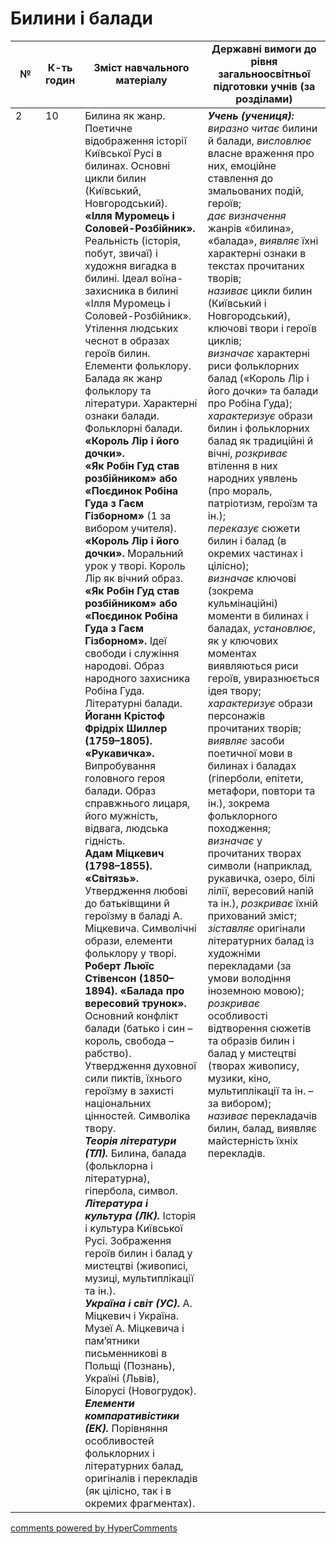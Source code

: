 <div id="hypercomments_widget" class="js-hypercomments-widget invisible"></div>

# Билини і балади

<table>
  <tr>
    <td width="10%" align="center"><b>№</b></td>
    <td width="10%" align="center"><b>К-ть годин</b></td>
    <td width="40%" align="center"><b>Зміст навчального матеріалу</b></td>
    <td width="40%" align="center"><b>Державні вимоги до рівня загальноосвітньої підготовки учнів (за розділами)</b></td>
  </tr>
<tbody>
  <tr>
<td width="10%" style="vertical-align:top !important;">2</td>
<td width="10%" style="vertical-align:top !important;">10</td>
    <td width="40%" style="vertical-align:top !important;">
Билина як жанр. Поетичне відображення історії Київської Русі в билинах. Основні цикли билин (Київський, Новгородський). <br>
<b>«Ілля Муромець і Соловей-Розбійник».</b> Реальність (історія, побут, звичаї) і художня вигадка в билині. Ідеал воїна-захисника в билині «Ілля Муромець і Соловей-Розбійник». Утілення людських чеснот в образах героїв билин. Елементи фольклору.  <br>
Балада як жанр фольклору та літератури. Характерні ознаки балади.  <br>
Фольклорні балади. <br>
<b>«Король Лір і його дочки».</b> <br>
<b>«Як Робін Гуд став розбійником» або «Поєдинок Робіна Гуда з Гаєм Гізборном»</b> (1 за вибором учителя).<br>
<b>«Король Лір і його дочки».</b> Моральний урок у творі. Король Лір як вічний образ. <br>
<b>«Як Робін Гуд став розбійником» або «Поєдинок Робіна Гуда з Гаєм Гізборном».</b> Ідеї свободи і служіння народові. Образ народного захисника Робіна Гуда. <br>
Літературні балади. <br>
<b>Йоганн Крістоф Фрідріх Шиллер (1759–1805). «Рукавичка».</b> Випробування головного героя балади. Образ справжнього лицаря, його мужність, відвага, людська гідність.  <br>
<b>Адам Міцкевич (1798–1855). «Світязь».</b> Утвердження любові до батьківщини й героїзму в баладі А. Міцкевича. Символічні образи, елементи фольклору у творі. <br>
<b>Роберт Льюїс Стівенсон (1850–1894). «Балада про вересовий трунок».</b> Основний конфлікт балади (батько і син – король, свобода – рабство). Утвердження духовної сили пиктів, їхнього героїзму в захисті національних цінностей. Символіка  твору.  <br>
<b><i>Теорія літератури (ТЛ).</i></b> Билина, балада (фольклорна і літературна), гіпербола, символ.     <br>
<b><i>Література і культура (ЛК).</i></b> Історія і культура Київської Русі. Зображення героїв билин і балад у мистецтві (живописі, музиці, мультиплікації та ін.). <br>
<b><i>Україна і світ (УС).</i></b> А. Міцкевич і Україна. Музеї А. Міцкевича і пам’ятники письменникові в Польщі (Познань), Україні (Львів), Білорусі (Новогрудок).  <br>
<b><i>Елементи компаративістики (ЕК).</i></b> Порівняння особливостей фольклорних і літературних балад, оригіналів і перекладів (як цілісно, так і в окремих фрагментах).      
</td>
    <td width="40%" style="vertical-align:top !important;">
<i><b>Учень (учениця):</b></i><br>
<i>виразно читає</i> билини й балади, <i>висловлює</i> власне враження про них, емоційне ставлення до змальованих подій, героїв;<br> 
<i>дає визначення</i> жанрів «билина», «балада», <i>виявляє</i> їхні характерні ознаки в текстах прочитаних творів;<br>
<i>називає</i> цикли билин (Київський і Новгородський), ключові твори і  героїв циклів;<br>
<i>визначає</i> характерні риси фольклорних балад («Король Лір і його дочки» та балади про Робіна Гуда);<br>
<i>характеризує</i> образи билин і фольклорних балад як традиційні й вічні, <i>розкриває</i> втілення в них народних уявлень (про мораль, патріотизм, героїзм та ін.);<br>
<i>переказує</i> сюжети билин і балад (в окремих частинах і цілісно); <br>
<i>визначає</i> ключові (зокрема кульмінаційні) моменти в билинах і баладах, <i>установлює</i>, як у ключових моментах  виявляються риси героїв, увиразнюється ідея твору;<br>
<i>характеризує</i> образи персонажів прочитаних творів; <br>
<i>виявляє</i> засоби поетичної мови в билинах і баладах (гіперболи, епітети, метафори, повтори та ін.), зокрема фольклорного походження; <br>
<i>визначає</i> у прочитаних творах символи (наприклад, рукавичка, озеро, білі лілії, вересовий напій та ін.), <i>розкриває</i>  їхній прихований зміст;<br>
<i>зіставляє</i> оригінали літературних балад із художніми перекладами (за умови володіння іноземною мовою);<br> 
<i>розкриває</i> особливості відтворення сюжетів та образів билин і балад у мистецтві (творах живопису, музики, кіно, мультиплікації та ін. – за вибором);<br>
<i>називає</i> перекладачів билин, балад, виявляє майстерність їхніх перекладів. 
  </td>
</tbody>
</table>

<div class="js-hypercomments-container">
<a href="http://hypercomments.com" class="hc-link" title="comments widget">comments powered by HyperComments</a>
</div>